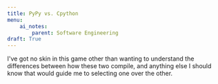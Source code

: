 ```yaml
---
title: PyPy vs. Cpython
menu:
    ai_notes:
        parent: Software Engineering
draft: True
---
```

I've got no skin in this game other than wanting to understand the differences
between how these two compile, and anything else I should know that would guide
me to selecting one over the other. 
